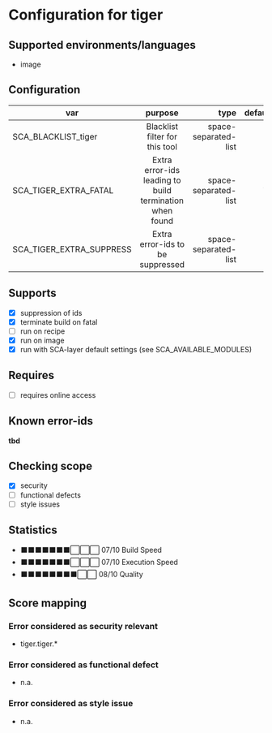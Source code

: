 # Configuration for tiger

## Supported environments/languages

* image

## Configuration

| var | purpose | type | default |
| ------------- |:-------------:| -----:| -----:
| SCA_BLACKLIST_tiger | Blacklist filter for this tool | space-separated-list | ""
| SCA_TIGER_EXTRA_FATAL | Extra error-ids leading to build termination when found | space-separated-list | "":
| SCA_TIGER_EXTRA_SUPPRESS | Extra error-ids to be suppressed | space-separated-list | ""

## Supports

- [x] suppression of ids
- [x] terminate build on fatal
- [ ] run on recipe
- [x] run on image
- [x] run with SCA-layer default settings (see SCA_AVAILABLE_MODULES)

## Requires

- [ ] requires online access

## Known error-ids

__tbd__

## Checking scope

- [x] security
- [ ] functional defects
- [ ] style issues

## Statistics

 - ⬛⬛⬛⬛⬛⬛⬛⬜⬜⬜ 07/10 Build Speed
 - ⬛⬛⬛⬛⬛⬛⬛⬜⬜⬜ 07/10 Execution Speed
 - ⬛⬛⬛⬛⬛⬛⬛⬛⬜⬜ 08/10 Quality

## Score mapping

### Error considered as security relevant

* tiger.tiger.*

### Error considered as functional defect

* n.a.

### Error considered as style issue

* n.a.
